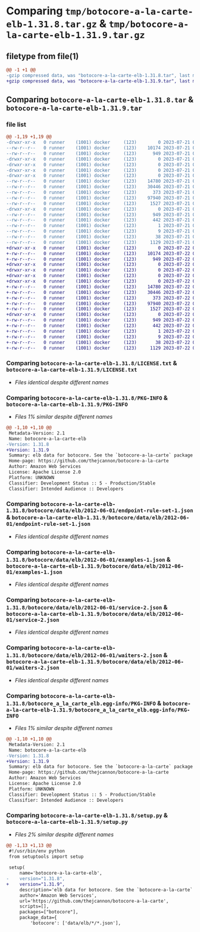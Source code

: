 # Comparing `tmp/botocore-a-la-carte-elb-1.31.8.tar.gz` & `tmp/botocore-a-la-carte-elb-1.31.9.tar.gz`

## filetype from file(1)

```diff
@@ -1 +1 @@
-gzip compressed data, was "botocore-a-la-carte-elb-1.31.8.tar", last modified: Fri Jul 21 01:21:30 2023, max compression
+gzip compressed data, was "botocore-a-la-carte-elb-1.31.9.tar", last modified: Sat Jul 22 01:20:32 2023, max compression
```

## Comparing `botocore-a-la-carte-elb-1.31.8.tar` & `botocore-a-la-carte-elb-1.31.9.tar`

### file list

```diff
@@ -1,19 +1,19 @@
-drwxr-xr-x   0 runner    (1001) docker     (123)        0 2023-07-21 01:21:30.471091 botocore-a-la-carte-elb-1.31.8/
--rw-r--r--   0 runner    (1001) docker     (123)    10174 2023-07-21 01:21:30.000000 botocore-a-la-carte-elb-1.31.8/LICENSE.txt
--rw-r--r--   0 runner    (1001) docker     (123)      949 2023-07-21 01:21:30.471091 botocore-a-la-carte-elb-1.31.8/PKG-INFO
-drwxr-xr-x   0 runner    (1001) docker     (123)        0 2023-07-21 01:21:30.471091 botocore-a-la-carte-elb-1.31.8/botocore/
-drwxr-xr-x   0 runner    (1001) docker     (123)        0 2023-07-21 01:21:30.471091 botocore-a-la-carte-elb-1.31.8/botocore/data/
-drwxr-xr-x   0 runner    (1001) docker     (123)        0 2023-07-21 01:21:30.471091 botocore-a-la-carte-elb-1.31.8/botocore/data/elb/
-drwxr-xr-x   0 runner    (1001) docker     (123)        0 2023-07-21 01:21:30.471091 botocore-a-la-carte-elb-1.31.8/botocore/data/elb/2012-06-01/
--rw-r--r--   0 runner    (1001) docker     (123)    14780 2023-07-21 01:21:06.000000 botocore-a-la-carte-elb-1.31.8/botocore/data/elb/2012-06-01/endpoint-rule-set-1.json
--rw-r--r--   0 runner    (1001) docker     (123)    30446 2023-07-21 01:21:06.000000 botocore-a-la-carte-elb-1.31.8/botocore/data/elb/2012-06-01/examples-1.json
--rw-r--r--   0 runner    (1001) docker     (123)      373 2023-07-21 01:21:06.000000 botocore-a-la-carte-elb-1.31.8/botocore/data/elb/2012-06-01/paginators-1.json
--rw-r--r--   0 runner    (1001) docker     (123)    97940 2023-07-21 01:21:06.000000 botocore-a-la-carte-elb-1.31.8/botocore/data/elb/2012-06-01/service-2.json
--rw-r--r--   0 runner    (1001) docker     (123)     1527 2023-07-21 01:21:06.000000 botocore-a-la-carte-elb-1.31.8/botocore/data/elb/2012-06-01/waiters-2.json
-drwxr-xr-x   0 runner    (1001) docker     (123)        0 2023-07-21 01:21:30.471091 botocore-a-la-carte-elb-1.31.8/botocore_a_la_carte_elb.egg-info/
--rw-r--r--   0 runner    (1001) docker     (123)      949 2023-07-21 01:21:30.000000 botocore-a-la-carte-elb-1.31.8/botocore_a_la_carte_elb.egg-info/PKG-INFO
--rw-r--r--   0 runner    (1001) docker     (123)      442 2023-07-21 01:21:30.000000 botocore-a-la-carte-elb-1.31.8/botocore_a_la_carte_elb.egg-info/SOURCES.txt
--rw-r--r--   0 runner    (1001) docker     (123)        1 2023-07-21 01:21:30.000000 botocore-a-la-carte-elb-1.31.8/botocore_a_la_carte_elb.egg-info/dependency_links.txt
--rw-r--r--   0 runner    (1001) docker     (123)        9 2023-07-21 01:21:30.000000 botocore-a-la-carte-elb-1.31.8/botocore_a_la_carte_elb.egg-info/top_level.txt
--rw-r--r--   0 runner    (1001) docker     (123)       38 2023-07-21 01:21:30.471091 botocore-a-la-carte-elb-1.31.8/setup.cfg
--rw-r--r--   0 runner    (1001) docker     (123)     1129 2023-07-21 01:21:30.000000 botocore-a-la-carte-elb-1.31.8/setup.py
+drwxr-xr-x   0 runner    (1001) docker     (123)        0 2023-07-22 01:20:32.817040 botocore-a-la-carte-elb-1.31.9/
+-rw-r--r--   0 runner    (1001) docker     (123)    10174 2023-07-22 01:20:32.000000 botocore-a-la-carte-elb-1.31.9/LICENSE.txt
+-rw-r--r--   0 runner    (1001) docker     (123)      949 2023-07-22 01:20:32.817040 botocore-a-la-carte-elb-1.31.9/PKG-INFO
+drwxr-xr-x   0 runner    (1001) docker     (123)        0 2023-07-22 01:20:32.817040 botocore-a-la-carte-elb-1.31.9/botocore/
+drwxr-xr-x   0 runner    (1001) docker     (123)        0 2023-07-22 01:20:32.817040 botocore-a-la-carte-elb-1.31.9/botocore/data/
+drwxr-xr-x   0 runner    (1001) docker     (123)        0 2023-07-22 01:20:32.817040 botocore-a-la-carte-elb-1.31.9/botocore/data/elb/
+drwxr-xr-x   0 runner    (1001) docker     (123)        0 2023-07-22 01:20:32.817040 botocore-a-la-carte-elb-1.31.9/botocore/data/elb/2012-06-01/
+-rw-r--r--   0 runner    (1001) docker     (123)    14780 2023-07-22 01:20:09.000000 botocore-a-la-carte-elb-1.31.9/botocore/data/elb/2012-06-01/endpoint-rule-set-1.json
+-rw-r--r--   0 runner    (1001) docker     (123)    30446 2023-07-22 01:20:09.000000 botocore-a-la-carte-elb-1.31.9/botocore/data/elb/2012-06-01/examples-1.json
+-rw-r--r--   0 runner    (1001) docker     (123)      373 2023-07-22 01:20:09.000000 botocore-a-la-carte-elb-1.31.9/botocore/data/elb/2012-06-01/paginators-1.json
+-rw-r--r--   0 runner    (1001) docker     (123)    97940 2023-07-22 01:20:09.000000 botocore-a-la-carte-elb-1.31.9/botocore/data/elb/2012-06-01/service-2.json
+-rw-r--r--   0 runner    (1001) docker     (123)     1527 2023-07-22 01:20:09.000000 botocore-a-la-carte-elb-1.31.9/botocore/data/elb/2012-06-01/waiters-2.json
+drwxr-xr-x   0 runner    (1001) docker     (123)        0 2023-07-22 01:20:32.817040 botocore-a-la-carte-elb-1.31.9/botocore_a_la_carte_elb.egg-info/
+-rw-r--r--   0 runner    (1001) docker     (123)      949 2023-07-22 01:20:32.000000 botocore-a-la-carte-elb-1.31.9/botocore_a_la_carte_elb.egg-info/PKG-INFO
+-rw-r--r--   0 runner    (1001) docker     (123)      442 2023-07-22 01:20:32.000000 botocore-a-la-carte-elb-1.31.9/botocore_a_la_carte_elb.egg-info/SOURCES.txt
+-rw-r--r--   0 runner    (1001) docker     (123)        1 2023-07-22 01:20:32.000000 botocore-a-la-carte-elb-1.31.9/botocore_a_la_carte_elb.egg-info/dependency_links.txt
+-rw-r--r--   0 runner    (1001) docker     (123)        9 2023-07-22 01:20:32.000000 botocore-a-la-carte-elb-1.31.9/botocore_a_la_carte_elb.egg-info/top_level.txt
+-rw-r--r--   0 runner    (1001) docker     (123)       38 2023-07-22 01:20:32.817040 botocore-a-la-carte-elb-1.31.9/setup.cfg
+-rw-r--r--   0 runner    (1001) docker     (123)     1129 2023-07-22 01:20:32.000000 botocore-a-la-carte-elb-1.31.9/setup.py
```

### Comparing `botocore-a-la-carte-elb-1.31.8/LICENSE.txt` & `botocore-a-la-carte-elb-1.31.9/LICENSE.txt`

 * *Files identical despite different names*

### Comparing `botocore-a-la-carte-elb-1.31.8/PKG-INFO` & `botocore-a-la-carte-elb-1.31.9/PKG-INFO`

 * *Files 1% similar despite different names*

```diff
@@ -1,10 +1,10 @@
 Metadata-Version: 2.1
 Name: botocore-a-la-carte-elb
-Version: 1.31.8
+Version: 1.31.9
 Summary: elb data for botocore. See the `botocore-a-la-carte` package for more info.
 Home-page: https://github.com/thejcannon/botocore-a-la-carte
 Author: Amazon Web Services
 License: Apache License 2.0
 Platform: UNKNOWN
 Classifier: Development Status :: 5 - Production/Stable
 Classifier: Intended Audience :: Developers
```

### Comparing `botocore-a-la-carte-elb-1.31.8/botocore/data/elb/2012-06-01/endpoint-rule-set-1.json` & `botocore-a-la-carte-elb-1.31.9/botocore/data/elb/2012-06-01/endpoint-rule-set-1.json`

 * *Files identical despite different names*

### Comparing `botocore-a-la-carte-elb-1.31.8/botocore/data/elb/2012-06-01/examples-1.json` & `botocore-a-la-carte-elb-1.31.9/botocore/data/elb/2012-06-01/examples-1.json`

 * *Files identical despite different names*

### Comparing `botocore-a-la-carte-elb-1.31.8/botocore/data/elb/2012-06-01/service-2.json` & `botocore-a-la-carte-elb-1.31.9/botocore/data/elb/2012-06-01/service-2.json`

 * *Files identical despite different names*

### Comparing `botocore-a-la-carte-elb-1.31.8/botocore/data/elb/2012-06-01/waiters-2.json` & `botocore-a-la-carte-elb-1.31.9/botocore/data/elb/2012-06-01/waiters-2.json`

 * *Files identical despite different names*

### Comparing `botocore-a-la-carte-elb-1.31.8/botocore_a_la_carte_elb.egg-info/PKG-INFO` & `botocore-a-la-carte-elb-1.31.9/botocore_a_la_carte_elb.egg-info/PKG-INFO`

 * *Files 1% similar despite different names*

```diff
@@ -1,10 +1,10 @@
 Metadata-Version: 2.1
 Name: botocore-a-la-carte-elb
-Version: 1.31.8
+Version: 1.31.9
 Summary: elb data for botocore. See the `botocore-a-la-carte` package for more info.
 Home-page: https://github.com/thejcannon/botocore-a-la-carte
 Author: Amazon Web Services
 License: Apache License 2.0
 Platform: UNKNOWN
 Classifier: Development Status :: 5 - Production/Stable
 Classifier: Intended Audience :: Developers
```

### Comparing `botocore-a-la-carte-elb-1.31.8/setup.py` & `botocore-a-la-carte-elb-1.31.9/setup.py`

 * *Files 2% similar despite different names*

```diff
@@ -1,13 +1,13 @@
 #!/usr/bin/env python
 from setuptools import setup
 
 setup(
     name='botocore-a-la-carte-elb',
-    version="1.31.8",
+    version="1.31.9",
     description='elb data for botocore. See the `botocore-a-la-carte` package for more info.',
     author='Amazon Web Services',
     url='https://github.com/thejcannon/botocore-a-la-carte',
     scripts=[],
     packages=["botocore"],
     package_data={
         'botocore': ['data/elb/*/*.json'],
```

